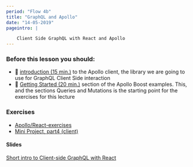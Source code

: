 ```yaml
---
period: "Flow 4b"
title: "GraphQL and Apollo"
date: "14-05-2019"
pageintro: | 

    Client Side GraphQL with React and Apollo
---
```


### Before this lesson you should:
<!--readings_begin-->
- :book: [introduction (15 min.)](https://www.apollographql.com/docs/react/) to the Apollo client, the library we are going to use for GraphQL Client Side interaction
- :book: [Getting Started (20 min.)](https://www.apollographql.com/docs/react/essentials/get-started.html) section of the Apollo Boost examples. This, and the sections Queries and Mutations is the starting point for the exercises for this lecture
<!--readings_end-->

### Exercises
<!--exercises_begin-->
- [Apollo/React-exercises](https://docs.google.com/document/d/1IIFoYyl3CMuSQ8oGHyGZBWh3-SroFyoaQWn-LPI9qVc/edit?usp=sharing)
- [Mini Project, part4 (client)](https://docs.google.com/document/d/11i1RJAfjQMgU-6RTLjcJNYyXRtAQzZOJFI-j4Kf2LVA/edit?usp=sharing)
<!--exercises_end-->

#### Slides
[Short intro to Client-side GraphQL with React](https://docs.google.com/presentation/d/1BxWP1GbLU5yET7wTWyoBPwoX6uN-bxRla47Vg2cWTsY/edit?usp=sharing)